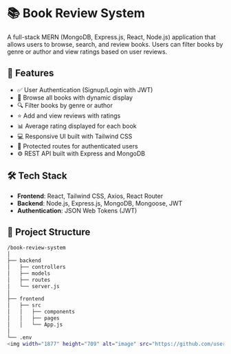 # 📚 Book Review System

A full-stack MERN (MongoDB, Express.js, React, Node.js) application that allows users to browse, search, and review books. Users can filter books by genre or author and view ratings based on user reviews.

## 🚀 Features

- ✅ User Authentication (Signup/Login with JWT)
- 📖 Browse all books with dynamic display
- 🔍 Filter books by genre or author
- ⭐ Add and view reviews with ratings
- 📊 Average rating displayed for each book
- 💻 Responsive UI built with Tailwind CSS
- 🔐 Protected routes for authenticated users
- ⚙️ REST API built with Express and MongoDB

## 🛠️ Tech Stack

- **Frontend**: React, Tailwind CSS, Axios, React Router
- **Backend**: Node.js, Express.js, MongoDB, Mongoose, JWT
- **Authentication**: JSON Web Tokens (JWT)

## 📂 Project Structure

```bash
/book-review-system
│
├── backend
│   ├── controllers
│   ├── models
│   ├── routes
│   └── server.js
│
├── frontend
│   ├── src
│   │   ├── components
│   │   ├── pages
│   │   └── App.js
│
└── .env
<img width="1877" height="709" alt="image" src="https://github.com/user-attachments/assets/d4fc542b-5c99-4923-8854-7103b478d003" />
